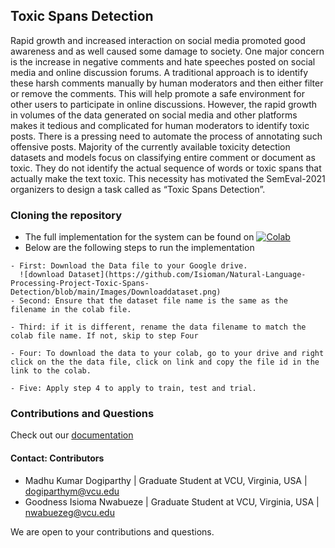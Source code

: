 ## Toxic Spans Detection
Rapid growth and increased interaction on social media promoted good awareness and as well caused some damage to society. One major concern is the increase in negative comments and hate speeches posted on social media and online discussion forums. A traditional approach is to identify these harsh comments manually by human moderators and then either filter or remove the comments. This will help promote a safe environment for other users to participate in online discussions. However, the rapid growth in volumes of the data generated on social media and other platforms makes it tedious and complicated for human moderators to identify toxic posts. There is a pressing need to automate the process of annotating such offensive posts. Majority of the currently available toxicity detection datasets and models focus on classifying entire comment or document as toxic. They do not identify the actual sequence of words or toxic spans that actually make the text toxic. This necessity has motivated the SemEval-2021 organizers to design a task called as “Toxic Spans Detection”.




### Cloning the repository
- The full implementation for the system can be found on [![Colab](https://colab.research.google.com/assets/colab-badge.svg)](https://colab.research.google.com/github/Isioman/Natural-Language-Processing-Project-Toxic-Spans-Detection/blob/main/Toxic_Spans_Detection.ipynb)
- Below are the following steps to run the implementation

```
- First: Download the Data file to your Google drive. 
  ![download Dataset](https://github.com/Isioman/Natural-Language-Processing-Project-Toxic-Spans-Detection/blob/main/Images/Downloaddataset.png)
- Second: Ensure that the dataset file name is the same as the filename in the colab file.

- Third: if it is different, rename the data filename to match the colab file name. If not, skip to step Four

- Four: To download the data to your colab, go to your drive and right click on the the data file, click on link and copy the file id in the link to the colab.

- Five: Apply step 4 to apply to train, test and trial.

```


### Contributions and Questions
Check out our [documentation]()
#### Contact: Contributors
- Madhu Kumar Dogiparthy | Graduate Student at VCU, Virginia, USA | dogiparthym@vcu.edu
- Goodness Isioma Nwabueze | Graduate Student at VCU, Virginia, USA | nwabuezeg@vcu.edu

We are open to your contributions and questions. 

